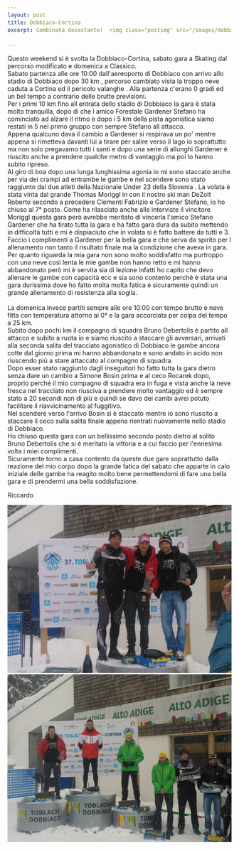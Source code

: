 ```yaml
---
layout: post
title: Dobbiaco-Cortina
excerpt: Combinata devastante!  <img class="postimg" src="/images/dobbiacocombi.jpg">

---
```


Questo weekend si è svolta la Dobbiaco-Cortina, sabato gara a Skating dal percorso modificato e domenica a Classico.<br>
Sabato partenza alle ore 10:00 dall'aereoporto di Dobbiaco con arrivo allo stadio di Dobbiaco dopo 30 km , percorso cambiato vista la troppo neve caduta a Cortina ed il pericolo valanghe .
Alla partenza c'erano 0 gradi ed un bel tempo a contrario delle brutte previsioni.<br>
Per i primi 10 km fino all entrata dello stadio di Dobbiaco la gara è stata molto tranquilla, dopo di che l amico Forestale Gardener Stefano ha cominciato ad alzare il ritmo e dopo i 5 km della pista agonistica siamo restati in 5 nel primo gruppo con sempre Stefano all attacco.<br>
Appena qualcuno dava il cambio a Gardener si respirava un po' mentre appena si rimetteva davanti lui a tirare per salire verso il lago io soprattutto ma non solo pregavamo tutti i santi e dopo una serie di allunghi Gardener è riuscito anche a prendere qualche metro di vantaggio ma poi lo hanno subito ripreso.<br>
Al giro di boa dopo una lunga lunghissima agonia io mi sono staccato anche per via dei crampi ad entrambe le gambe e nel scendere sono stato raggiunto dai due atleti della Nazionale Under 23 della Slovenia . La volata è stata vinta dal grande Thomas Moriggl in con il nostro ski man DeZolt Roberto secondo a precedere Clementi Fabrizio e Gardener Stefano, io ho chiuso al 7° posto. Come ha rilasciato anche alle interviste il vincitore Moriggl questa gara però avrebbe meritato di vincerla l'amico Stefano Gardener che ha tirato tutta la gara e ha fatto gara dura da subito mettendo in difficoltà tutti e mi è dispiaciuto che in volata si è fatto battere da tutti e 3.<br>
Faccio i complimenti a Gardener per la bella gara e che serva da spirito per l allenamento non tanto il risultato finale ma la condizione che aveva in gara.<br>
Per quanto riguarda la mia gara non sono molto soddisfatto ma purtroppo con una neve così lenta le mie gambe non hanno retto e mi hanno abbandonato però mi è servita sia di lezione infatti ho capito che devo allenare le gambe con capacità ecc e sia sono contento perché è stata una gara durissima dove ho fatto molta molta fatica e sicuramente quindi un grande allenamento di resistenza alla soglia.
<br><br>
La domenica invece partiti sempre alle ore 10:00 con tempo brutto e neve fitta con temperatura attorno ai 0° e la gara accorciata per colpa del tempo a 25 km.<br>
Subito dopo pochi km il compagno di squadra Bruno Debertolis è partito all attacco e subito a ruota io e siamo riuscito a staccare gli avversari, arrivati alla seconda salita del tracciato agonistico di Dobbiaco  le gambe ancora cotte dal giorno prima mi hanno abbandonato e sono andato in acido non riuscendo più a stare attaccato al compagno di squadra.<br>
Dopo esser stato raggiunto dagli inseguitori ho fatto tutta la gara dietro senza dare un cambio a Simone Bosin prima e al ceco Rocarek dopo, proprio perché il mio compagno di squadra era in fuga e vista anche la neve fresca nel tracciato non riusciva a prendere molto vantaggio ed è sempre stato a 20 secondi non di più e quindi se davo dei cambi avrei potuto facilitare il riavvicinamento al fuggitivo.<br>
Nel scendere verso l'arrivo Bosin si è staccato mentre io sono riuscito a staccare il ceco sulla salita finale appena rientrati nuovamente nello stadio di Dobbiaco.<br>
Ho chiuso  questa gara con un bellissimo secondo posto dietro al solito Bruno Debertolis che si è meritato la vittoria e a cui faccio per l'ennesima volta i miei complimenti.<br>
Sicuramente torno a casa contento da queste due gare soprattutto dalla reazione del mio corpo dopo la grande fatica del sabato che apparte in calo iniziale delle gambe ha reagito molto bene permettendomi di fare una bella gara e di prendermi una bella soddisfazione.<br>

Riccardo


<a href="/images/dobbiacocombi.jpg"><img class="postimg" src="/images/dobbiacocombi.jpg"></a>
<a href="/images/dobbiaco.jpg"><img class="postimg" src="/images/dobbiaco.jpg"></a>



